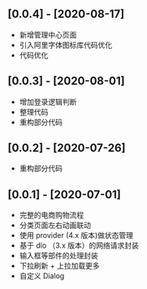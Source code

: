 
## [0.0.4] - [2020-08-17]

- 新增管理中心页面
- 引入阿里字体图标库代码优化
- 代码优化


## [0.0.3] - [2020-08-01]

- 增加登录逻辑判断
- 整理代码
- 重构部分代码

## [0.0.2] - [2020-07-26]

- 重构部分代码


## [0.0.1] - [2020-07-01]

- 完整的电商购物流程
- 分类页面左右动画联动
- 使用 provider (4.x 版本)做状态管理
- 基于 dio （3.x 版本）的网络请求封装
- 输入框等部件的处理封装
- 下拉刷新 + 上拉加载更多
- 自定义 Dialog
